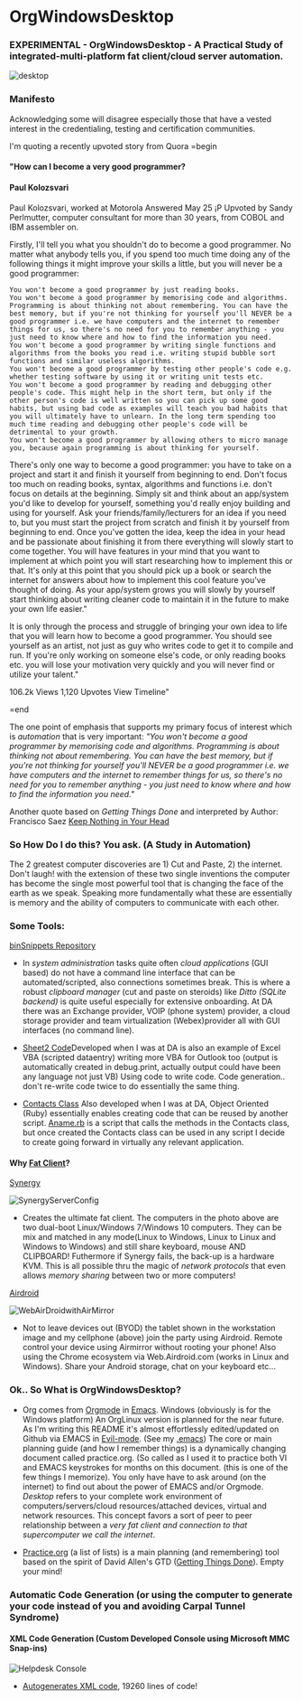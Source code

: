 # OrgWindowsDesktop
### EXPERIMENTAL - OrgWindowsDesktop - A Practical Study of integrated-multi-platform fat client/cloud server automation.
![desktop](https://github.com/RayNieva/OrgWindowsDesktop/blob/master/0128171145a.jpg)
### Manifesto

Acknowledging some will disagree especially those that have a vested interest in the credentialing, testing and certification communities.

I'm quoting a recently upvoted story from Quora
=begin
#### "How can I become a very good programmer?
#### Paul Kolozsvari
Paul Kolozsvari, worked at Motorola
Answered May 25 ¡P Upvoted by Sandy Perlmutter, computer consultant for more than 30 years, from COBOL and IBM assembler on.

Firstly, I'll tell you what you shouldn't do to become a good programmer. No matter what anybody tells you, if you spend too much time doing any of the following things it might improve your skills a little, but you will never be a good programmer:

    You won't become a good programmer by just reading books.
    You won't become a good programmer by memorising code and algorithms. Programming is about thinking not about remembering. You can have the best memory, but if you're not thinking for yourself you'll NEVER be a good programmer i.e. we have computers and the internet to remember things for us, so there's no need for you to remember anything - you just need to know where and how to find the information you need.
    You won't become a good programmer by writing single functions and algorithms from the books you read i.e. writing stupid bubble sort functions and similar useless algorithms.
    You won't become a good programmer by testing other people's code e.g. whether testing software by using it or writing unit tests etc.
    You won't become a good programmer by reading and debugging other people's code. This might help in the short term, but only if the other person's code is well written so you can pick up some good habits, but using bad code as examples will teach you bad habits that you will ultimately have to unlearn. In the long term spending too much time reading and debugging other people's code will be detrimental to your growth.
    You won't become a good programmer by allowing others to micro manage you, because again programming is about thinking for yourself.

There's only one way to become a good programmer: you have to take on a project and start it and finish it yourself from beginning to end. Don't focus too much on reading books, syntax, algorithms and functions i.e. don't focus on details at the beginning. Simply sit and think about an app/system you'd like to develop for yourself, something you'd really enjoy building and using for yourself. Ask your friends/family/lecturers for an idea if you need to, but you must start the project from scratch and finish it by yourself from beginning to end. Once you've gotten the idea, keep the idea in your head and be passionate about finishing it from there everything will slowly start to come together. You will have features in your mind that you want to implement at which point you will start researching how to implement this or that. It's only at this point that you should pick up a book or search the internet for answers about how to implement this cool feature you've thought of doing. As your app/system grows you will slowly by yourself start thinking about writing cleaner code to maintain it in the future to make your own life easier."


It is only through the process and struggle of bringing your own idea to life that you will learn how to become a good programmer. You should see yourself as an artist, not just as guy who writes code to get it to compile and run. If you're only working on someone else's code, or only reading books etc. you will lose your motivation very quickly and you will never find or utilize your talent."

106.2k Views  1,120 Upvotes  View Timeline"

=end

The one point of emphasis that supports my primary focus of interest which is _automation_ that is very important: 
*"You won't become a good programmer by memorising code and algorithms. Programming is about thinking not about  remembering. You can have the best memory, but if you're not thinking for yourself you'll NEVER be a good  programmer i.e. we have computers and the internet to remember things for us, so there's no need for you to remember anything - you just need to know where and how to find the information you need."*

Another quote based on *Getting Things Done* and interpreted by Author: Francisco Saez
[Keep Nothing in Your Head](https://facilethings.com/blog/en/habits)

### So How Do I do this? You ask. (A Study in Automation)

The 2 greatest computer discoveries are 1) Cut and Paste,  2) the internet. Don't laugh! with the extension of these two single inventions the computer has become the single most powerful tool that is changing the face of the earth as we speak. Speaking more fundamentally what these are essentially is memory and the ability of computers to communicate with each other.

### Some Tools:

[binSnippets Repository](https://github.com/RayNieva/binSnippets)

- In _system administration_ tasks quite often _cloud applications_ (GUI based) do not have a command line interface that can be automated/scripted, also connections sometimes break. This is where a robust _clipboard manager_ (cut and paste on steroids) like _Ditto (SQLite backend)_ is quite useful especially for extensive onboarding. At DA there was an Exchange provider, VOIP (phone system) provider, a cloud storage provider and team virtualization (Webex)provider all with GUI interfaces (no command line).

- [Sheet2 Code](https://github.com/RayNieva/binSnippets/blob/master/Sheet2Code.vb)Developed when I was at DA is also an example of Excel VBA (scripted dataentry) writing more VBA for Outlook too (output is automatically created in debug.print, actually output could have been any language not just VB) Using code to write code. Code generation.. don't re-write code twice to do essentially the same thing.

- [Contacts Class](https://github.com/RayNieva/binSnippets/blob/master/Contacts02-26-14.rb) Also developed when I was at DA, Object Oriented (Ruby) essentially enables creating code that can be reused by another script. [Aname.rb](https://github.com/RayNieva/binSnippets/blob/master/aname.rb) is a script that calls the methods in the Contacts class, but once created the Contacts class can be used in any script I decide to create going forward in virtually any relevant application.

#### Why [Fat Client](https://en.wikipedia.org/wiki/Fat_client)?

[Synergy](https://symless.com/synergy) 

![SynergyServerConfig](https://github.com/RayNieva/OrgWindowsDesktop/blob/master/SynergyServerConfig.jpg)

- Creates the ultimate fat client. The computers in the photo above are two dual-boot Linux/Windows 7/Windows 10 computers. They can be mix and matched in any mode(Linux to Windows, Linux to Linux and Windows to Windows) and still share keyboard, mouse AND CLIPBOARD!  Futhermore if Synergy fails, the back-up is a hardware KVM. This is all possible thru the magic of _network protocols_ that even allows _memory sharing_ between two or more computers!

[Airdroid](https://www.airdroid.com/)

![WebAirDroidwithAirMirror](https://github.com/RayNieva/OrgWindowsDesktop/blob/master/AirDroid-Mirror.jpg)

- Not to leave devices out (BYOD) the tablet shown in the workstation image and my cellphone (above) join the party using Airdroid. Remote control your device using Airmirror without rooting your phone! Also using the Chrome ecosystem via Web.Airdroid.com (works in Linux and Windows). Share your Android storage, chat on your keyboard etc...

### Ok.. So What is OrgWindowsDesktop?

- Org comes from [Orgmode](http://orgmode.org/) in [Emacs](https://en.wikipedia.org/wiki/Emacs). Windows (obviously is for the Windows platform) An OrgLinux version is planned for the near future. As I'm writing this README it's almost effortlessly edited/updated on Github via EMACS in [Evil-mode](http://wikemacs.org/wiki/Evil). (See  my [.emacs](https://github.com/RayNieva/OrgWindowsDesktop/blob/master/.emacs)) The core or main planning guide (and how I remember things) is a dynamically changing document called practice.org. (So called as I used it to practice both VI and EMACS keystrokes for months on this document. (this is one of the few things I memorize). You only have have to ask around (on the internet) to find out about the power of EMACS and/or Orgmode. _Desktop_ refers to your complete work environment of computers/servers/cloud resources/attached devices, virtual and network resources. This concept favors a sort of peer to peer relationship between a _very fat client and connection to that supercomputer we call the internet_.

- [Practice.org](https://github.com/RayNieva/OrgWindowsDesktop/blob/master/practice.org) (a list of lists) is a main planning (and remembering) tool based on the spirit of David Allen's GTD ([Getting Things Done](http://gettingthingsdone.com/)). Empty your mind!

### Automatic Code Generation (or using the computer to generate your code instead of you and avoiding Carpal Tunnel Syndrome)

#### XML Code Generation (Custom Developed Console using Microsoft MMC Snap-ins)

![Helpdesk Console](https://github.com/RayNieva/OrgWindowsDesktop/blob/master/helpdesk.jpg)

- [Autogenerates XML code](https://raw.githubusercontent.com/RayNieva/OrgWindowsDesktop/master/Console1Helpdesk1.msc), 19260 lines of code!
